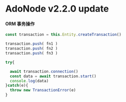# AdoNode v2.2.0 update

#### ORM 事务操作

````ts
const transaction = this.Entity.createTransaction()

transaction.push( fn1 )
transaction.push( fn2 )
transaction.push( fn3 )

try{

  await transaction.connection()
  const data = await transaction.start()
  console.log(data)
}catch(e){
  throw new TransactionError(e)
}




````

###

